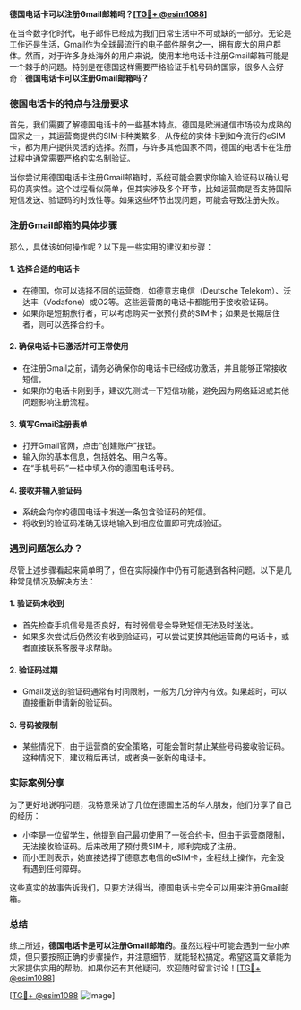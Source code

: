 **德国电话卡可以注册Gmail邮箱吗？[[TG💪+ @esim1088](https://t.me/s/esim1088)]**

在当今数字化时代，电子邮件已经成为我们日常生活中不可或缺的一部分。无论是工作还是生活，Gmail作为全球最流行的电子邮件服务之一，拥有庞大的用户群体。然而，对于许多身处海外的用户来说，使用本地电话卡注册Gmail邮箱可能是一个棘手的问题。特别是在德国这样需要严格验证手机号码的国家，很多人会好奇：**德国电话卡可以注册Gmail邮箱吗？**

### 德国电话卡的特点与注册要求

首先，我们需要了解德国电话卡的一些基本特点。德国是欧洲通信市场较为成熟的国家之一，其运营商提供的SIM卡种类繁多，从传统的实体卡到如今流行的eSIM卡，都为用户提供灵活的选择。然而，与许多其他国家不同，德国的电话卡在注册过程中通常需要严格的实名制验证。

当你尝试用德国电话卡注册Gmail邮箱时，系统可能会要求你输入验证码以确认号码的真实性。这个过程看似简单，但其实涉及多个环节，比如运营商是否支持国际短信发送、验证码的时效性等。如果这些环节出现问题，可能会导致注册失败。

### 注册Gmail邮箱的具体步骤

那么，具体该如何操作呢？以下是一些实用的建议和步骤：

#### 1. **选择合适的电话卡**
   - 在德国，你可以选择不同的运营商，如德意志电信（Deutsche Telekom）、沃达丰（Vodafone）或O2等。这些运营商的电话卡都能用于接收验证码。
   - 如果你是短期旅行者，可以考虑购买一张预付费的SIM卡；如果是长期居住者，则可以选择合约卡。

#### 2. **确保电话卡已激活并可正常使用**
   - 在注册Gmail之前，请务必确保你的电话卡已经成功激活，并且能够正常接收短信。
   - 如果你的电话卡刚到手，建议先测试一下短信功能，避免因为网络延迟或其他问题影响注册流程。

#### 3. **填写Gmail注册表单**
   - 打开Gmail官网，点击“创建账户”按钮。
   - 输入你的基本信息，包括姓名、用户名等。
   - 在“手机号码”一栏中填入你的德国电话号码。

#### 4. **接收并输入验证码**
   - 系统会向你的德国电话卡发送一条包含验证码的短信。
   - 将收到的验证码准确无误地输入到相应位置即可完成验证。

### 遇到问题怎么办？

尽管上述步骤看起来简单明了，但在实际操作中仍有可能遇到各种问题。以下是几种常见情况及解决方法：

#### 1. **验证码未收到**
   - 首先检查手机信号是否良好，有时弱信号会导致短信无法及时送达。
   - 如果多次尝试后仍然没有收到验证码，可以尝试更换其他运营商的电话卡，或者直接联系客服寻求帮助。

#### 2. **验证码过期**
   - Gmail发送的验证码通常有时间限制，一般为几分钟内有效。如果超时，可以直接重新申请新的验证码。

#### 3. **号码被限制**
   - 某些情况下，由于运营商的安全策略，可能会暂时禁止某些号码接收验证码。这种情况下，建议稍后再试，或者换一张新的电话卡。

### 实际案例分享

为了更好地说明问题，我特意采访了几位在德国生活的华人朋友，他们分享了自己的经历：

- 小李是一位留学生，他提到自己最初使用了一张合约卡，但由于运营商限制，无法接收验证码。后来改用了预付费SIM卡，顺利完成了注册。
- 而小王则表示，她直接选择了德意志电信的eSIM卡，全程线上操作，完全没有遇到任何障碍。

这些真实的故事告诉我们，只要方法得当，德国电话卡完全可以用来注册Gmail邮箱。

### 总结

综上所述，**德国电话卡是可以注册Gmail邮箱的**。虽然过程中可能会遇到一些小麻烦，但只要按照正确的步骤操作，并注意细节，就能轻松搞定。希望这篇文章能为大家提供实用的帮助。如果你还有其他疑问，欢迎随时留言讨论！[[TG💪+ @esim1088](https://t.me/s/esim1088)]

[[TG💪+ @esim1088](https://t.me/s/esim1088) ![Image](https://i.postimg.cc/4NQfJmqS/Snipaste-2025-05-13-00-14-12.png)]